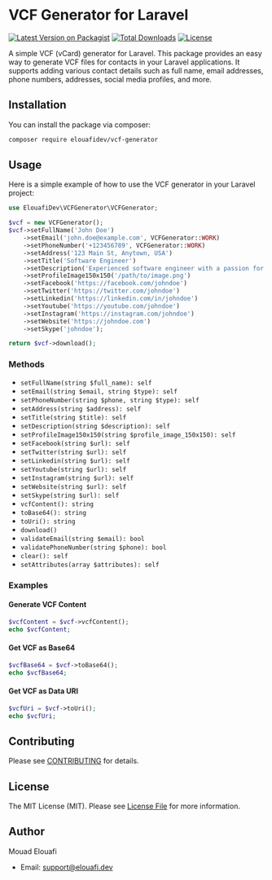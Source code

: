 # VCF Generator for Laravel

[![Latest Version on Packagist](https://img.shields.io/packagist/v/elouafidev/vcf-generator.svg?style=flat-square)](https://packagist.org/packages/elouafidev/vcf-generator)
[![Total Downloads](https://img.shields.io/packagist/dt/elouafidev/vcf-generator.svg?style=flat-square)](https://packagist.org/packages/elouafidev/vcf-generator)
[![License](https://img.shields.io/packagist/l/elouafidev/vcf-generator.svg?style=flat-square)](https://packagist.org/packages/elouafidev/vcf-generator)

A simple VCF (vCard) generator for Laravel. This package provides an easy way to generate VCF files for contacts in your Laravel applications. It supports adding various contact details such as full name, email addresses, phone numbers, addresses, social media profiles, and more.

## Installation

You can install the package via composer:

```bash
composer require elouafidev/vcf-generator
```

## Usage

Here is a simple example of how to use the VCF generator in your Laravel project:

```php
use ElouafiDev\VCFGenerator\VCFGenerator;

$vcf = new VCFGenerator();
$vcf->setFullName('John Doe')
    ->setEmail('john.doe@example.com', VCFGenerator::WORK)
    ->setPhoneNumber('+123456789', VCFGenerator::WORK)
    ->setAddress('123 Main St, Anytown, USA')
    ->setTitle('Software Engineer')
    ->setDescription('Experienced software engineer with a passion for developing innovative programs.')
    ->setProfileImage150x150('/path/to/image.png')
    ->setFacebook('https://facebook.com/johndoe')
    ->setTwitter('https://twitter.com/johndoe')
    ->setLinkedin('https://linkedin.com/in/johndoe')
    ->setYoutube('https://youtube.com/johndoe')
    ->setInstagram('https://instagram.com/johndoe')
    ->setWebsite('https://johndoe.com')
    ->setSkype('johndoe');

return $vcf->download();
```

### Methods

- `setFullName(string $full_name): self`
- `setEmail(string $email, string $type): self`
- `setPhoneNumber(string $phone, string $type): self`
- `setAddress(string $address): self`
- `setTitle(string $title): self`
- `setDescription(string $description): self`
- `setProfileImage150x150(string $profile_image_150x150): self`
- `setFacebook(string $url): self`
- `setTwitter(string $url): self`
- `setLinkedin(string $url): self`
- `setYoutube(string $url): self`
- `setInstagram(string $url): self`
- `setWebsite(string $url): self`
- `setSkype(string $url): self`
- `vcfContent(): string`
- `toBase64(): string`
- `toUri(): string`
- `download()`
- `validateEmail(string $email): bool`
- `validatePhoneNumber(string $phone): bool`
- `clear(): self`
- `setAttributes(array $attributes): self`

### Examples

#### Generate VCF Content

```php
$vcfContent = $vcf->vcfContent();
echo $vcfContent;
```

#### Get VCF as Base64

```php
$vcfBase64 = $vcf->toBase64();
echo $vcfBase64;
```

#### Get VCF as Data URI

```php
$vcfUri = $vcf->toUri();
echo $vcfUri;
```

## Contributing

Please see [CONTRIBUTING](CONTRIBUTING.md) for details.

## License

The MIT License (MIT). Please see [License File](LICENSE.md) for more information.

## Author

Mouad Elouafi
- Email: support@elouafi.dev